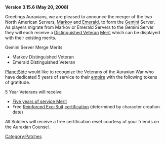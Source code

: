 **Version 3.15.6 (May 20, 2008)**

Greetings Auraxians, we are pleased to announce the merger of the two
North American Servers, [Markov](Markov.md "wikilink") and
[Emerald](Emerald.md "wikilink"), to form the [Gemini](Gemini.md "wikilink")
Server. As players migrate from Markov or Emerald Servers to the Gemini
Server they will each receive a [Distinguished
Veteran](Distinguished_Veteran.md "wikilink") [Merit](Merit.md "wikilink")
which can be displayed with their existing merits.

Gemini Server Merge Merits

- Markov Distinguished Veteran
- Emerald Distinguished Veteran

[PlanetSide](PlanetSide.md "wikilink") would like to recognize the Veterans
of the Auraxian War who have dedicated 5 years of service to their
[empire](empire.md "wikilink") with the following tokens of gratitude.

5 Year Veterans will receive

- [Five years of service Merit](Term_of_Service.md "wikilink")
- Free [Reinforced Exo-Suit](Reinforced_Exo.$1.md "wikilink")
  [certification](certification.md "wikilink") (determined by character
  creation date)

All Soldiers will receive a free certification reset courtesy of your
friends on the Auraxian Counsel.

[Category:Patches](Category:Patches.md "wikilink")
